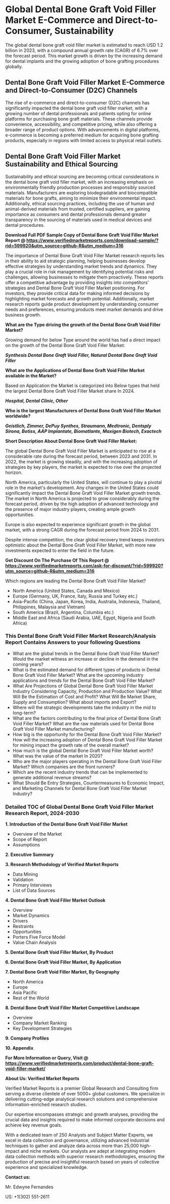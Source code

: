 <h1>Global Dental Bone Graft Void Filler Market E-Commerce and Direct-to-Consumer, Sustainability</h1><p class=""><p>The global dental bone graft void filler market is estimated to reach USD 1.2 billion in 2023, with a compound annual growth rate (CAGR) of 6.7% over the forecast period. This market growth is driven by the increasing demand for dental implants and the growing adoption of bone grafting procedures globally.</p><h2>Dental Bone Graft Void Filler Market E-Commerce and Direct-to-Consumer (D2C) Channels</h2><p>The rise of e-commerce and direct-to-consumer (D2C) channels has significantly impacted the dental bone graft void filler market, with a growing number of dental professionals and patients opting for online platforms for purchasing bone graft materials. These channels provide convenience, accessibility, and competitive pricing, while also offering a broader range of product options. With advancements in digital platforms, e-commerce is becoming a preferred medium for acquiring bone grafting products, especially in regions with limited access to physical retail outlets.</p><h2>Dental Bone Graft Void Filler Market Sustainability and Ethical Sourcing</h2><p>Sustainability and ethical sourcing are becoming critical considerations in the dental bone graft void filler market, with an increasing emphasis on environmentally friendly production processes and responsibly sourced materials. Manufacturers are exploring biodegradable and biocompatible materials for bone grafts, aiming to minimize their environmental impact. Additionally, ethical sourcing practices, including the use of human and animal-derived materials from trusted, certified suppliers, are gaining importance as consumers and dental professionals demand greater transparency in the sourcing of materials used in medical devices and dental procedures.</p></p><p class=""><strong>Download Full PDF Sample Copy of Dental Bone Graft Void Filler Market Report @ <a href="https://www.verifiedmarketreports.com/download-sample/?rid=599920&utm_source=github-R&utm_medium=316" target="_blank">https://www.verifiedmarketreports.com/download-sample/?rid=599920&utm_source=github-R&utm_medium=316</a></strong></p><p>The importance of&nbsp;Dental Bone Graft Void Filler Market research reports lies in their ability to aid strategic planning, helping businesses develop effective strategies by understanding market trends and dynamics. They play a crucial role in risk management by identifying potential risks and challenges, allowing businesses to mitigate them proactively. These reports offer a competitive advantage by providing insights into competitors' strategies and Dental Bone Graft Void Filler Market positioning. For investors, they provide critical data for making informed decisions by highlighting market forecasts and growth potential. Additionally, market research reports guide product development by understanding consumer needs and preferences, ensuring products meet market demands and drive business growth.</p><p><strong>What are the&nbsp;Type driving the growth of the Dental Bone Graft Void Filler Market?</strong></p><p id="" class="">Growing demand for below Type around the world has had a direct impact on the growth of the Dental Bone Graft Void Filler Market:</p><p class=""><em><strong>Synthesis Dental Bone Graft Void Filler, Natural Dental Bone Graft Void Filler</strong></em></p><p class=""><strong>What are the&nbsp;Applications&nbsp;of Dental Bone Graft Void Filler Market available in the Market?</strong></p><p id="" class="">Based on Application the Market is categorized into Below types that held the largest Dental Bone Graft Void Filler Market share In 2024.</p><p class=""><em><strong>Hospital, Dental Clinic, Other</strong></em></p><p class=""><strong>Who is the largest Manufacturers of Dental Bone Graft Void Filler Market worldwide?</strong></p><p><em><strong>Geistlich, Zimmer, DePuy Synthes, Straumann, Medtronic, Dentsply Sirona, Botiss, AAP Implantate, Biomatlante, Maxigen Biotech, Exactech</strong></em></p><p id="" class=""><strong>Short Description About Dental Bone Graft Void Filler Market:</strong></p><p>The global Dental Bone Graft Void Filler Market is anticipated to rise at a considerable rate during the forecast period, between 2023 and 2031. In 2022, the market is growing steadily, and with the increasing adoption of strategies by key players, the market is expected to rise over the projected horizon.</p><p>North America, particularly the United States, will continue to play a pivotal role in the market's development. Any changes in the United States could significantly impact the Dental Bone Graft Void Filler Market growth trends. The market in North America is projected to grow considerably during the forecast period, driven by the high adoption of advanced technology and the presence of major industry players, creating ample growth opportunities.</p><p>Europe is also expected to experience significant growth in the global market, with a strong CAGR during the forecast period from 2024 to 2031.</p><p>Despite intense competition, the clear global recovery trend keeps investors optimistic about the Dental Bone Graft Void Filler Market, with more new investments expected to enter the field in the future.</p><p id="" class=""><strong>Get Discount On The Purchase Of This Report @ <a href="https://www.verifiedmarketreports.com/ask-for-discount/?rid=599920?utm_source=github-R&utm_medium=316" target="_blank">https://www.verifiedmarketreports.com/ask-for-discount/?rid=599920?utm_source=github-R&utm_medium=316</a></strong></p><p class="">Which regions are leading the Dental Bone Graft Void Filler Market?</p><ul><li>North America (United States, Canada and Mexico)</li><li>Europe (Germany, UK, France, Italy, Russia and Turkey etc.)</li><li>Asia-Pacific (China, Japan, Korea, India, Australia, Indonesia, Thailand, Philippines, Malaysia and Vietnam)</li><li>South America (Brazil, Argentina, Columbia etc.)</li><li>Middle East and Africa (Saudi Arabia, UAE, Egypt, Nigeria and South Africa)</li></ul><h3 id="" class="">This Dental Bone Graft Void Filler Market Research/Analysis Report Contains Answers to your following Questions</h3><ul><li>What are the global trends in the Dental Bone Graft Void Filler Market? Would the market witness an increase or decline in the demand in the coming years?</li><li>What is the estimated demand for different types of products in Dental Bone Graft Void Filler Market? What are the upcoming industry applications and trends for the Dental Bone Graft Void Filler Market?</li><li>What Are Projections of Global Dental Bone Graft Void Filler Market Industry Considering Capacity, Production and Production Value? What Will Be the Estimation of Cost and Profit? What Will Be Market Share, Supply and Consumption? What about imports and Export?</li><li>Where will the strategic developments take the industry in the mid to long-term?</li><li>What are the factors contributing to the final price of Dental Bone Graft Void Filler Market? What are the raw materials used for Dental Bone Graft Void Filler Market manufacturing?</li><li>How big is the opportunity for the Dental Bone Graft Void Filler Market? How will the increasing adoption of Dental Bone Graft Void Filler Market for mining impact the growth rate of the overall market?</li><li>How much is the global Dental Bone Graft Void Filler Market worth? What was the value of the market In 2020?</li><li>Who are the major players operating in the Dental Bone Graft Void Filler Market? Which companies are the front runners?</li><li>Which are the recent industry trends that can be implemented to generate additional revenue streams?</li><li>What Should Be Entry Strategies, Countermeasures to Economic Impact, and Marketing Channels for Dental Bone Graft Void Filler Market Industry?</li></ul><h3 id="" class="">Detailed TOC of Global Dental Bone Graft Void Filler Market Research Report, 2024-2030</h3><p id="" class=""><strong>1. Introduction of the Dental Bone Graft Void Filler Market</strong></p><ul><li>Overview of the Market</li><li>Scope of Report</li><li>Assumptions</li></ul><p id="" class=""><strong>2. Executive Summary</strong></p><p id="" class=""><strong>3. Research Methodology of Verified Market Reports</strong></p><ul><li>Data Mining</li><li>Validation</li><li>Primary Interviews</li><li>List of Data Sources</li></ul><p id="" class=""><strong>4. Dental Bone Graft Void Filler Market Outlook</strong></p><ul><li>Overview</li><li>Market Dynamics</li><li>Drivers</li><li>Restraints</li><li>Opportunities</li><li>Porters Five Force Model</li><li>Value Chain Analysis</li></ul><p id="" class=""><strong>5. Dental Bone Graft Void Filler Market, By Product</strong></p><p id="" class=""><strong>6. Dental Bone Graft Void Filler Market, By Application</strong></p><p id="" class=""><strong>7. Dental Bone Graft Void Filler Market, By Geography</strong></p><ul><li>North America</li><li>Europe</li><li>Asia Pacific</li><li>Rest of the World</li></ul><p id="" class=""><strong>8. Dental Bone Graft Void Filler Market Competitive Landscape</strong></p><ul><li>Overview</li><li>Company Market Ranking</li><li>Key Development Strategies</li></ul><p id="" class=""><strong>9. Company Profiles</strong></p><p id="" class=""><strong>10. Appendix</strong></p><p id="" class=""><strong>For More Information or Query, Visit @ <a href="https://www.verifiedmarketreports.com/product/dental-bone-graft-void-filler-market/" target="_blank">https://www.verifiedmarketreports.com/product/dental-bone-graft-void-filler-market/</a></strong></p><p id="" class=""><strong>About Us: Verified Market Reports</strong></p><p id="" class="">Verified Market Reports is a premier Global Research and Consulting firm serving a diverse clientele of over 5000+ global customers. We specialize in delivering cutting-edge analytical research solutions and comprehensive information-enriched research studies.</p><p id="" class="">Our expertise encompasses strategic and growth analyses, providing the crucial data and insights required to make informed corporate decisions and achieve key revenue goals.</p><p id="" class="">With a dedicated team of 250 Analysts and Subject Matter Experts, we excel in data collection and governance, utilizing advanced industrial techniques to gather and analyze data across more than 25,000 high-impact and niche markets. Our analysts are adept at integrating modern data collection methods with superior research methodologies, ensuring the production of precise and insightful research based on years of collective experience and specialized knowledge.</p><p id="" class=""><strong>Contact us:</strong></p><p id="" class="">Mr. Edwyne Fernandes</p><p id="" class="">US: +1(302) 551-2611</p>